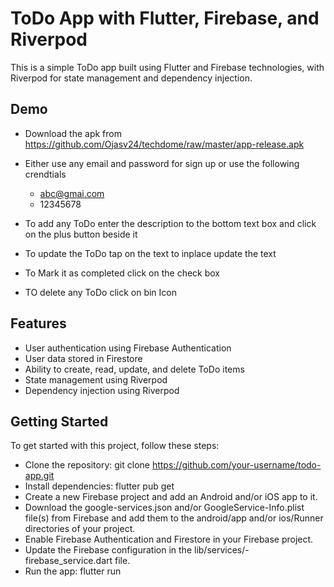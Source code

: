 
# ToDo App with Flutter, Firebase, and Riverpod 

This is a simple ToDo app built using Flutter and Firebase technologies, with Riverpod for state management and dependency injection.

## Demo

- Download the apk from https://github.com/Ojasv24/techdome/raw/master/app-release.apk
- Either use any email and password for sign up or use the following crendtials
  - abc@gmai.com
  - 12345678

- To add any ToDo enter the description to the bottom text box and click on the plus button beside it
- To update the ToDo tap on the text to inplace update the text
- To Mark it as completed click on the check box
- TO delete any ToDo click on bin Icon

## Features

- User authentication using Firebase Authentication
- User data stored in Firestore
- Ability to create, read, update, and delete ToDo items
- State management using Riverpod
- Dependency injection using Riverpod


## Getting Started

To get started with this project, follow these steps:

- Clone the repository: git clone https://github.com/your-username/todo-app.git
- Install dependencies: flutter pub get
- Create a new Firebase project and add an Android and/or iOS app to it.
- Download the google-services.json and/or GoogleService-Info.plist file(s) from Firebase and add them to the android/app and/or ios/Runner directories of your project.
- Enable Firebase Authentication and Firestore in your Firebase project.
- Update the Firebase configuration in the lib/services/- firebase_service.dart file.
- Run the app: flutter run
